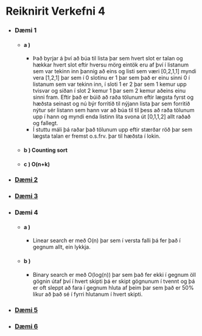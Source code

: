# Reiknirit Verkefni 4

* ### Dæmi 1
    * #### a ) 
        * Það byrjar á því að búa til lista þar sem hvert slot er talan og hækkar hvert slot eftir hversu mörg eintök eru af því í listanum sem var tekinn inn þannig að eins og listi sem væri [0,2,1,1] myndi vera [1,2,1] þar sem í 0 slotinu er 1 þar sem það er einu sinni 0 í listanum sem var tekinn inn, í sloti 1 er 2 þar sem 1 kemur upp tvisvar og síðan í slot 2 kemur 1 þar sem 2 kemur aðeins einu sinni fram.  Eftir það er búið að raða tölunum eftir lægsta fyrst og hæðsta seinast og nú býr forritið til nýjann lista þar sem forritið nýtur sér listann sem hann var að búa til til þess að raða tölunum upp í hann og myndi enda listinn líta svona út [0,1,1,2] allt raðað og fallegt.
        * Í stuttu máli þá raðar það tölunum upp eftir stærðar röð þar sem lægsta talan er fremst o.s.frv. þar til hæðsta í lokin.
    * #### b ) Counting sort
    * #### c ) O(n+k)
* ### [Dæmi 2](https://github.com/MattiMatt8/Reiknirit_v4/blob/master/skilaverkefni4.py#L3)
* ### [Dæmi 3](https://github.com/MattiMatt8/Reiknirit_v4/blob/master/skilaverkefni4.py#L15)
* ### Dæmi 4
    * #### a ) 
        * Linear search er með O(n) þar sem í versta falli þá fer það í gegnum allt, ein lykkja.
    * #### b ) 
        * Binary search er með O(log(n)) þar sem það fer ekki í gegnum öll gögnin útaf því í hvert skipti þá er skipt gögnunum í tvennt og þá er oft sleppt að fara í gegnum hluta af þeim þar sem það er 50% líkur að það sé í fyrri hlutanum í hvert skipti.
* ### [Dæmi 5](https://github.com/MattiMatt8/Reiknirit_v4/blob/master/skilaverkefni4.py#L43)
* ### [Dæmi 6](https://github.com/MattiMatt8/Reiknirit_v4/blob/master/skilaverkefni4.py#L79)
